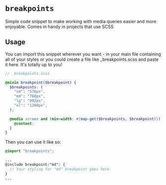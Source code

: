 # `breakpoints`

Simple code snippet to make working with media queries easier and more enjoyable. Comes in handy in projects that use SCSS

## Usage

You can import this snippet wherever you want - in your main file containing all of your styles or you could create a file like _breakpoints.scss and paste it here. It's totally up to you!

```scss
// _breakpoints.scss

@mixin breakpoint($breakpoint) {
  $breakpoints: (
    "sm": "576px",
    "md": "768px",
    "lg": "992px",
    "xl": "1200px",
  );

  @media screen and (min-width: #{map-get($breakpoints, $breakpoint)}) {
    @content;
  }
}
```

Then you can use it like so:

```scss
@import "breakpoints";

...
@include breakpoint("md") {
  // Your styling for "md" breakpoint goes here
}
...
```


